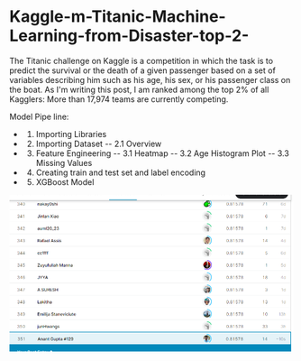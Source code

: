 # Kaggle-m-Titanic-Machine-Learning-from-Disaster-top-2-

The Titanic challenge on Kaggle is a competition in which the task is to predict the survival or the death of a given passenger based on a set of variables describing him such as his age, his sex, or his passenger class on the boat.
As I'm writing this post, I am ranked among the top 2% of all Kagglers: More than 17,974 teams are currently competing.

Model Pipe line:

- 1. Importing Libraries
- 2. Importing Dataset
-- 2.1 Overview
- 3. Feature Engineering
-- 3.1 Heatmap
-- 3.2 Age Histogram Plot
-- 3.3 Missing Values
- 4. Creating train and test set and label encoding
- 5. XGBoost Model

![scr](./images/score.png)
